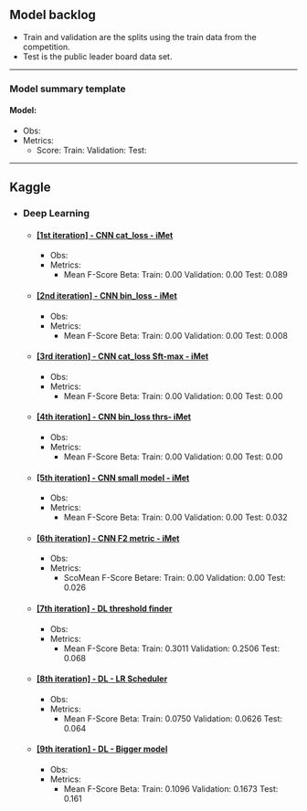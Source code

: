 ## Model backlog
- Train and validation are the splits using the train data from the competition.
- Test is the public leader board data set.
---

### Model summary template
#### Model:
- Obs:
- Metrics:
    - Score: Train: Validation: Test: 

---

## Kaggle

- ### Deep Learning

    - #### [[1st iteration] - CNN cat_loss - iMet]()
        - Obs:
        - Metrics:
            - Mean F-Score Beta: Train: 0.00 Validation: 0.00 Test: 0.089

    - #### [[2nd iteration] - CNN bin_loss - iMet]()
        - Obs:
        - Metrics:
            - Mean F-Score Beta: Train: 0.00 Validation: 0.00 Test: 0.008

    - #### [[3rd iteration] - CNN cat_loss Sft-max - iMet]()
        - Obs:
        - Metrics:
            - Mean F-Score Beta: Train: 0.00 Validation: 0.00 Test: 0.00

    - #### [[4th iteration] - CNN bin_loss thrs- iMet]()
        - Obs:
        - Metrics:
            - Mean F-Score Beta: Train: 0.00 Validation: 0.00 Test: 0.00

    - #### [[5th iteration] - CNN small model - iMet]()
        - Obs:
        - Metrics:
            - Mean F-Score Beta: Train: 0.00 Validation: 0.00 Test: 0.032

    - #### [[6th iteration] - CNN F2 metric - iMet]()
        - Obs:
        - Metrics:
            - ScoMean F-Score Betare: Train: 0.00 Validation: 0.00 Test: 0.026

    - #### [[7th iteration] - DL threshold finder]()
        - Obs:
        - Metrics:
            - Mean F-Score Beta: Train: 0.3011 Validation: 0.2506 Test: 0.068

    - #### [[8th iteration] - DL - LR Scheduler]()
        - Obs:
        - Metrics:
            - Mean F-Score Beta: Train: 0.0750 Validation: 0.0626 Test: 0.064

    - #### [[9th iteration] - DL - Bigger model]()
        - Obs:
        - Metrics:
            - Mean F-Score Beta: Train: 0.1096 Validation: 0.1673 Test: 0.161
